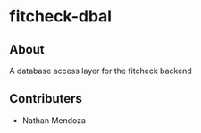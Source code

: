 # fitcheck-dbal

## About

A database access layer for the fitcheck backend

## Contributers

- Nathan Mendoza
